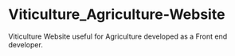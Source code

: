 # Viticulture_Agriculture-Website
Viticulture Website useful  for Agriculture developed as a Front end developer.
